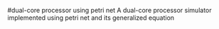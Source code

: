#dual-core processor using petri net
A dual-core processor simulator implemented using petri net and its generalized equation 

